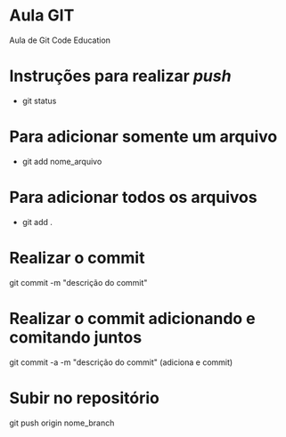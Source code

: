 # Aula GIT
Aula de Git Code Education

# Instruções para realizar *push*

* git status

# Para adicionar somente um arquivo
* git add nome_arquivo

# Para adicionar todos os arquivos
* git add .

# Realizar o commit
git commit -m "descrição do commit"

# Realizar o commit adicionando e comitando juntos
git commit -a -m "descrição do commit" (adiciona e commit)

# Subir no repositório
git push origin nome_branch
